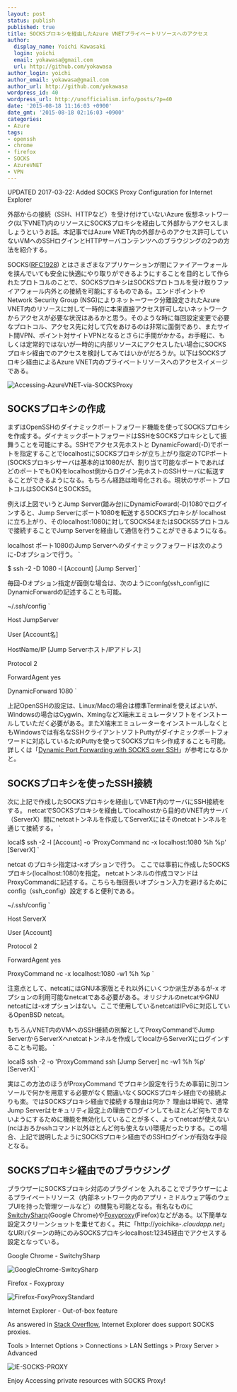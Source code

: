 ```yaml
---
layout: post
status: publish
published: true
title: SOCKSプロキシを経由したAzure VNETプライベートリソースへのアクセス
author:
  display_name: Yoichi Kawasaki
  login: yoichi
  email: yokawasa@gmail.com
  url: http://github.com/yokawasa
author_login: yoichi
author_email: yokawasa@gmail.com
author_url: http://github.com/yokawasa
wordpress_id: 40
wordpress_url: http://unofficialism.info/posts/?p=40
date: '2015-08-18 11:16:03 +0900'
date_gmt: '2015-08-18 02:16:03 +0900'
categories:
- Azure
tags:
- openssh
- chrome
- firefox
- SOCKS
- AzureVNET
- VPN
---
```


UPDATED 2017-03-22: Added SOCKS Proxy Configuration for Internet Explorer

外部からの接続（SSH、HTTPなど）を受け付けていないAzure 仮想ネットワーク(以下VNET)内のリソースにSOCKSプロキシを経由して外部からアクセスしましょうというお話。本記事ではAzure VNET内の外部からのアクセス許可していないVMへのSSHログインとHTTPサーバコンテンツへのブラウジングの2つの方法を紹介する。

SOCKS([RFC1928](http://www.ietf.org/rfc/rfc1928.txt)) とはさまざまなアプリケーションが間にファイアーウォールを挟んでいても安全に快適にやり取りができるようにすることを目的として作られたプロトコルのことで、SOCKSプロキシはSOCKSプロトコルを受け取りファイアウォール内外との接続を可能にするものである。エンドポイントやNetwork Security Group (NSG)によりネットーワーク分離設定されたAzure VNET内のリソースに対して一時的に本来直接アクセス許可しないネットワークからアクセスが必要な状況はあるかと思う。そのような時に毎回設定変更で必要なプロトコル、アクセス先に対して穴をあけるのは非常に面倒であり、またサイト間VPN、ポイント対サイトVPNとなるとさらに手間がかかる。お手軽に、もしくは定常的ではないが一時的に内部リソースにアクセスしたい場合にSOCKSプロキシ経由でのアクセスを検討してみてはいかがだろうか。以下はSOCKSプロキシ経由によるAzure VNET内のプライベートリソースへのアクセスイメージである。

![Accessing-AzureVNET-via-SOCKSProxy](https://farm6.staticflickr.com/5759/20658569122_72324d9ed9_c.jpg)

## SOCKSプロキシの作成

まずはOpenSSHのダイナミックポートフォワード機能を使ってSOCKSプロキシを作成する。ダイナミックポートフォワードはSSHをSOCKSプロキシとして振舞うことを可能にする。SSHでアクセス先ホストと DynamicFoward(-D)でポートを指定することでlocalhostにSOCKSプロキシが立ち上がり指定のTCPポート(SOCKSプロキシサーバは基本的は1080だが、割り当て可能なポートであればどのポートでもOK)をlocalhost側からログイン先ホストのSSHサーバに転送することができるようになる。もちろん経路は暗号化される。現状のサポートプロトコルはSOCKS4とSOCKS5。

例えば上図でいうとJump Server(踏み台)にDynamicFoward(-D)1080でログインすると、Jump Serverにポート1080を転送するSOCKSプロキシが localhostに立ち上がり、そのlocalhost:1080に対してSOCKS4またはSOCKS5プロトコルで接続することでJump Serverを経由して通信を行うことができるようになる。

localhost ポート1080のJump Serverへのダイナミックフォワードは次のように-Dオプションで行う。
`

$ ssh -2 -D 1080 -l [Account] [Jump Server]
`

毎回-Dオプション指定が面倒な場合は、次のようにconfg(ssh_config)にDynamicForwardの記述することも可能。

 ~/.ssh/config
`

Host JumpServer

   User         [Account名]

   HostName/IP  [Jump Serverホスト/IPアドレス]

   Protocol 2

   ForwardAgent  yes

   DynamicForward 1080
`

上記OpenSSHの設定は、Linux/Macの場合は標準Terminalを使えばよいが、Windowsの場合はCygwin、XmingなどX端末エミュレータソフトをインストールしていただく必要がある。またX端末エミュレーターをインストールしなくともWindowsでは有名なSSHクライアントソフトPuttyがダイナミックポートフォワードに対応しているためPuttyを使ってSOCKSプロキシ作成することも可能。詳しくは「[Dynamic Port Forwarding with SOCKS over SSH](http://dimitar.me/dynamic-port-forwarding-with-socks-over-ssh/)」が参考になるかと。

## SOCKSプロキシを使ったSSH接続

次に上記で作成したSOCKSプロキシを経由してVNET内のサーバにSSH接続をする。 netcatでSOCKSプロキシを経由してlocalhostから目的のVNET内サーバ（ServerX）間にnetcatトンネルを作成してServerXにはそのnetcatトンネルを通じて接続する。
`

local$ ssh -2 -l [Account] -o 'ProxyCommand nc -x localhost:1080 %h %p' [ServerX]
`

netcat のプロキシ指定は-xオプションで行う。 ここでは事前に作成したSOCKSプロキシ(localhost:1080)を指定。 netcatトンネルの作成コマンドはProxyCommandに記述する。こちらも毎回長いオプション入力を避けるために config（ssh_config）設定すると便利である。

 ~/.ssh/config
`

Host ServerX

   User        [Account]

   Protocol 2

   ForwardAgent  yes

   ProxyCommand nc -x localhost:1080 -w1 %h %p
`

注意点として、netcatにはGNU本家版とそれ以外にいくつか派生があるが-x オプションの利用可能なnetcatである必要がある。オリジナルのnetcatやGNU netcatには-xオプションはない。ここで使用しているnetcatはIPv6に対応しているOpenBSD netcat。

もちろんVNET内のVMへのSSH接続の別解としてProxyCommandでJump ServerからServerXへnetcatトンネルを作成してlocalからServerXにログインすることも可能。
`

local$ ssh -2 -o 'ProxyCommand ssh [Jump Server] nc -w1 %h %p' [ServerX]
`

実はこの方法のほうがProxyCommand でプロキシ設定を行うため事前に別コンソールで何かを用意する必要がなく間違いなくSOCKSプロキシ経由での接続よりも楽。ではSOCKSプロキシ経由で接続する理由は何か？ 理由は単純で、通常Jump Serverはセキュリティ設定上の理由でログインしてもほとんど何もできないようにするために機能を無効化していることが多く、よってnetcatが使えない(ncはおろかsshコマンド以外ほとんど何も使えない)環境だったりする。この場合、上記で説明したようにSOCKSプロキシ経由でのSSHログインが有効な手段となる。

## SOCKSプロキシ経由でのブラウジング

ブラウザーにSOCKSプロキシ対応のプラグインを	入れることでブラウザーによるプライベートリソース（内部ネットワーク内のアプリ・ミドルウェア等のウェブUIを持った管理ツールなど）の閲覧も可能となる。有名なものに[SwitchySharp](http://www.akiyan.com/blog/archives/2012/10/ultimate-chrome-proxy-change-is-switchy-sharp-for-windows-and-osx.html)(Google Chrome)や[Foxyproxy](https://getfoxyproxy.org/sshproxy.html)(Firefox)などがある。以下簡単な設定スクリーンショットを乗せておく。共に「http://yoichika-*.cloudapp.net*」なURIパターンの時にのみSOCKSプロキシlocalhost:12345経由でアクセスする設定となっている。

Google Chrome - SwitchySharp

![GoogleChrome-SwitcySharp](https://farm1.staticflickr.com/718/20049113383_587178705c_c.jpg)

Firefox - Foxyproxy

![Firefox-FoxyProxyStandard](https://farm6.staticflickr.com/5781/20482135210_b770135d92_c.jpg)

Internet Explorer - Out-of-box feature

As answered in [Stack Overflow](http://stackoverflow.com/questions/18375234/enable-socks-4a-5-in-internet-explorer), Internet Explorer does support SOCKS proxies.

Tools > Internet Options > Connections > LAN Settings > Proxy Server > Advanced

![IE-SOCKS-PROXY](https://c1.staticflickr.com/3/2824/32766799853_46c7abab12_n.jpg)

Enjoy Accessing private resources with SOCKS Proxy!
